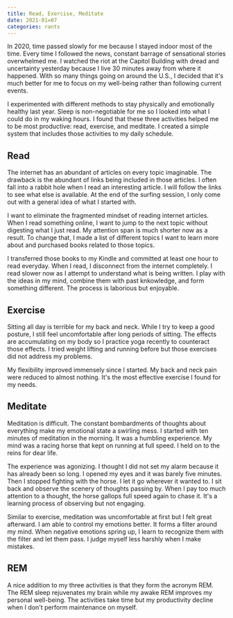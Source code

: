 ```yaml
---
title: Read, Exercise, Meditate
date: 2021-01=07
categories: rants
---
```


In 2020, time passed slowly for me because I stayed indoor most of the time. Every time I followed the news, constant barrage of sensational stories overwhelmed me. I watched the riot at the Capitol Building with dread and uncertainty yesterday because I live 30 minutes away from where it happened. With so many things going on around the U.S., I decided that it's much better for me to focus on my well-being rather than following current events.

<!--more-->

I experimented with different methods to stay physically and emotionally healthy last year. Sleep is non-negotiable for me so I looked into what I could do in my waking hours. I found that these three activities helped me to be most productive: read, exercise, and meditate. I created a simple system that includes those activities to my daily schedule.

## Read

The internet has an abundant of articles on every topic imaginable. The drawback is the abundant of links being included in those articles. I often fall into a rabbit hole when I read an interesting article. I will follow the links to see what else is available. At the end of the surfing session, I only come out with a general idea of what I started with.

I want to eliminate the fragmented mindset of reading internet articles. When I read something online, I want to jump to the next topic without digesting what I just read. My attention span is much shorter now as a result. To change that, I made a list of different topics I want to learn more about and purchased books related to those topics.

I transferred those books to my Kindle and committed at least one hour to read everyday. When I read, I disconnect from the internet completely. I read slower now as I attempt to understand what is being written. I play with the ideas in my mind, combine them with past knkowledge, and form something different. The process is laborious but enjoyable.

## Exercise

Sitting all day is terrible for my back and neck. While I try to keep a good posture, I still feel uncomfortable after long periods of sitting. The effects are accumulating on my body so I practice yoga recently to counteract those effects. I tried weight lifting and running before but those exercises did not address my problems.

My flexibility improved immensely since I started. My back and neck pain were reduced to almost nothing. It's the most effective exercise I found for my needs.

## Meditate

Meditation is difficult. The constant bombardments of thoughts about everything make my emotional state a swirling mess. I started with ten minutes of meditation in the morning. It was a humbling experience. My mind was a racing horse that kept on running at full speed. I held on to the reins for dear life.

The experience was agonizing. I thought I did not set my alarm because it has already been so long. I opened my eyes and it was barely five minutes. Then I stopped fighting with the horse. I let it go wherever it wanted to. I sit back and observe the scenery of thoughts passing by. When I pay too much attention to a thought, the horse gallops full speed again to chase it. It's a learning process of observing but not engaging.

Similar to exercise, meditation was uncomfortable at first but I felt great afterward. I am able to control my emotions better. It forms a filter around my mind. When negative emotions spring up, I learn to recognize them with the filter and let them pass. I judge myself less harshly when I make mistakes.

## REM

A nice addition to my three activities is that they form the acronym REM. The REM sleep rejuvenates my brain while my awake REM improves my personal well-being. The activities take time but my productivity decline when I don't perform maintenance on myself.